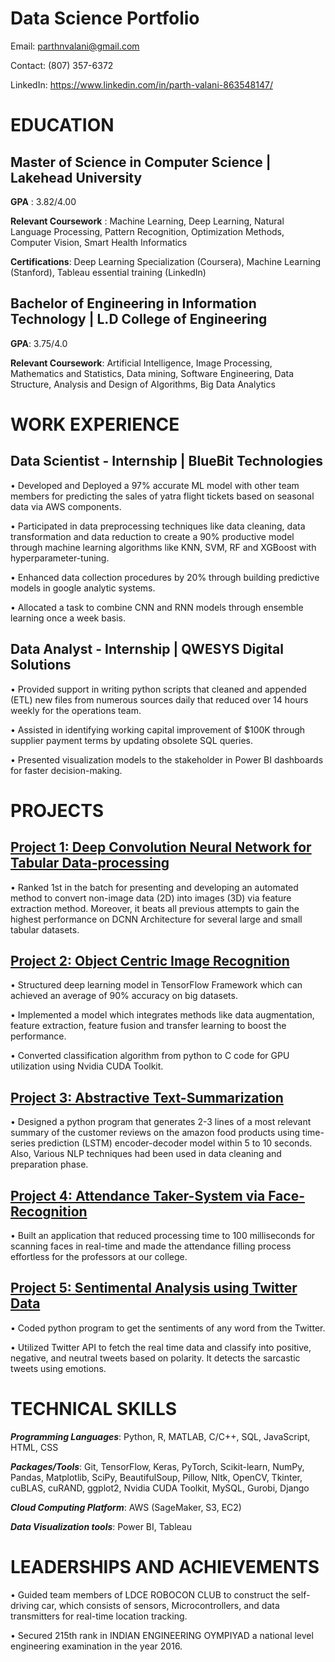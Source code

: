 # Data Science Portfolio

Email: parthnvalani@gmail.com 

Contact: (807) 357-6372

LinkedIn: https://www.linkedin.com/in/parth-valani-863548147/


# EDUCATION
## Master of Science in Computer Science | Lakehead University                                                                                                                  

**GPA** : 3.82/4.00

**Relevant Coursework** : Machine Learning, Deep Learning, Natural Language Processing, Pattern Recognition, Optimization Methods, Computer Vision, Smart Health Informatics


**Certifications**: Deep Learning Specialization (Coursera), Machine Learning (Stanford), Tableau essential training (LinkedIn)

## Bachelor of Engineering in Information Technology | L.D College of Engineering  


**GPA**: 3.75/4.0       


**Relevant Coursework**: Artificial Intelligence, Image Processing, Mathematics and Statistics, Data mining, Software Engineering, Data Structure, Analysis and Design of Algorithms, Big Data Analytics

# WORK EXPERIENCE


## Data Scientist - Internship | BlueBit Technologies


• Developed and Deployed a 97% accurate ML model with other team members for predicting the sales of yatra flight tickets based on seasonal data via AWS components.

• Participated in data preprocessing techniques like data cleaning, data transformation and data reduction to create a 90% productive model through machine learning algorithms like KNN, SVM, RF and XGBoost with hyperparameter-tuning.

• Enhanced data collection procedures by 20% through building predictive models in google analytic systems.

• Allocated a task to combine CNN and RNN models through ensemble learning once a week basis.

## Data Analyst - Internship | QWESYS Digital Solutions

• Provided support in writing python scripts that cleaned and appended (ETL) new files from numerous sources daily that reduced over 14 hours weekly for the operations team.

• Assisted in identifying working capital improvement of $100K through supplier payment terms by updating obsolete SQL queries.

• Presented visualization models to the stakeholder in Power BI dashboards for faster decision-making.

# PROJECTS

## [Project 1: Deep Convolution Neural Network for Tabular Data-processing](https://github.com/parthvalani/DCNN-for-Tabular-data)
•	Ranked 1st in the batch for presenting and developing an automated method to convert non-image data (2D) into images (3D) via feature extraction method. Moreover, it beats all previous attempts to gain the highest performance on DCNN Architecture for several large and small tabular datasets.

## [Project 2: Object Centric Image Recognition](https://github.com/parthvalani/Extreme-Learning-Machine)
•	Structured deep learning model in TensorFlow Framework which can achieved an average of 90% accuracy on big datasets. 

•	Implemented a model which integrates methods like data augmentation, feature extraction, feature fusion and transfer learning to boost the performance.

•	Converted classification algorithm from python to C code for GPU utilization using Nvidia CUDA Toolkit.

## [Project 3: Abstractive Text-Summarization](https://github.com/parthvalani/Text-summarization)
•	Designed a python program that generates 2-3 lines of a most relevant summary of the customer reviews on the amazon food products using time-series prediction (LSTM) encoder-decoder model within 5 to 10 seconds. Also, Various NLP techniques had been used in data cleaning and preparation phase.

## [Project 4: Attendance Taker-System via Face-Recognition](https://github.com/parthvalani/Attendence-Checker-System)
•	Built an application that reduced processing time to 100 milliseconds for scanning faces in real-time and made the attendance filling process effortless for the professors at our college.

## [Project 5: Sentimental Analysis using Twitter Data](https://github.com/parthvalani/Tweet-review-analysis)
•	Coded python program to get the sentiments of any word from the Twitter.

•	Utilized Twitter API to fetch the real time data and classify into positive, negative, and neutral tweets based on polarity. It detects the sarcastic tweets using emotions.

# TECHNICAL SKILLS
**_Programming Languages_**: Python, R, MATLAB, C/C++, SQL, JavaScript, HTML, CSS

**_Packages/Tools_**: Git, TensorFlow, Keras, PyTorch, Scikit-learn, NumPy, Pandas, Matplotlib, SciPy, BeautifulSoup, Pillow, Nltk, OpenCV, Tkinter, cuBLAS, cuRAND, ggplot2, Nvidia CUDA Toolkit, MySQL, Gurobi, Django

**_Cloud Computing Platform_**: AWS (SageMaker, S3, EC2)

**_Data Visualization tools_**: Power BI, Tableau

# LEADERSHIPS AND ACHIEVEMENTS
• Guided team members of LDCE ROBOCON CLUB to construct the self-driving car, which consists of sensors, Microcontrollers, and data transmitters for real-time location tracking.

• Secured 215th rank in INDIAN ENGINEERING OYMPIYAD a national level engineering examination in the year 2016.
